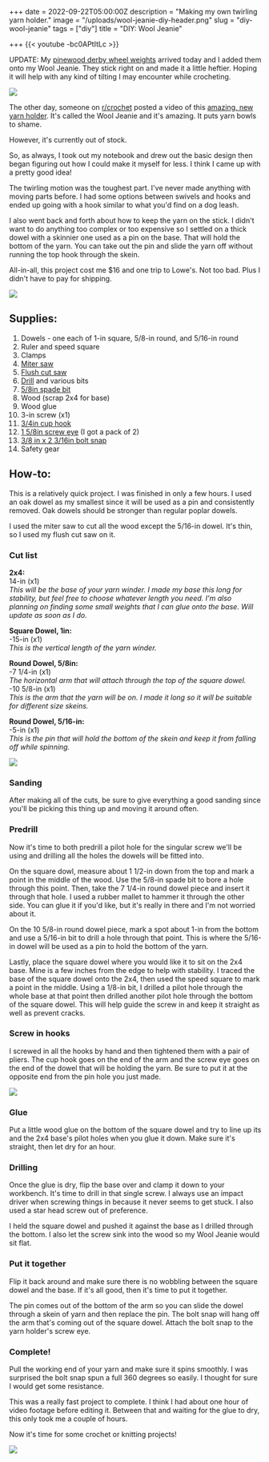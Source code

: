 +++
date = 2022-09-22T05:00:00Z
description = "Making my own twirling yarn holder."
image = "/uploads/wool-jeanie-diy-header.png"
slug = "diy-wool-jeanie"
tags = ["diy"]
title = "DIY: Wool Jeanie"

+++
{{< youtube -bc0APtItLc >}}

UPDATE: My [pinewood derby wheel weights](https://amzn.to/3dGrz1d) arrived today and I added them onto my Wool Jeanie. They stick right on and made it a little heftier. Hoping it will help with any kind of tilting I may encounter while crocheting.

![](/uploads/wool-jeanie-with-weights.jpg)

The other day, someone on [r/crochet](https://www.reddit.com/r/crochet) posted a video of this [amazing, new yarn holder](https://www.woolwarehouse.co.uk/accessories/the-wool-jeanie). It's called the Wool Jeanie and it's amazing. It puts yarn bowls to shame.

However, it's currently out of stock.

So, as always, I took out my notebook and drew out the basic design then began figuring out how I could make it myself for less. I think I came up with a pretty good idea!

The twirling motion was the toughest part. I've never made anything with moving parts before. I had some options between swivels and hooks and ended up going with a hook similar to what you'd find on a dog leash.

I also went back and forth about how to keep the yarn on the stick. I didn't want to do anything too complex or too expensive so I settled on a thick dowel with a skinnier one used as a pin on the base. That will hold the bottom of the yarn. You can take out the pin and slide the yarn off without running the top hook through the skein.

All-in-all, this project cost me $16 and one trip to Lowe's. Not too bad. Plus I didn't have to pay for shipping.

![](/uploads/finished-wool-jeanie.jpg)

## Supplies:

 1. Dowels - one each of 1-in square, 5/8-in round, and 5/16-in round
 2. Ruler and speed square
 3. Clamps
 4. [Miter saw](https://amzn.to/3BWm1ce)
 5. [Flush cut saw](https://amzn.to/3Lu3KGk)
 6. [Drill](https://amzn.to/3RSkCch) and various bits
 7. [5/8in spade bit](https://amzn.to/3UxDxuS)
 8. Wood (scrap 2x4 for base)
 9. Wood glue
10. 3-in screw (x1)
11. [3/4in cup hook](https://www.lowes.com/pd/Hillman-Steel-Cup-Hook/3036136)
12. [1 5/8in screw eye](https://www.lowes.com/pd/National-Hardware-N100-217-TB2014-Screw-Eyes-in-Zinc-Plated/5000052475) (I got a pack of 2)
13. [3/8 in x 2 3/16in bolt snap](https://www.lowes.com/pd/National-Hardware-N100-307-V3000-3-8-in-x-2-3-16-in-Bolt-Snap-in-Nickel/1002256752)
14. Safety gear

## How-to:

This is a relatively quick project. I was finished in only a few hours. I used an oak dowel as my smallest since it will be used as a pin and consistently removed. Oak dowels should be stronger than regular poplar dowels.

I used the miter saw to cut all the wood except the 5/16-in dowel. It's thin, so I used my flush cut saw on it.

### Cut list

**2x4:**  
14-in (x1)  
_This will be the base of your yarn winder. I made my base this long for stability, but feel free to choose whatever length you need. I'm also planning on finding some small weights that I can glue onto the base. Will update as soon as I do._

**Square Dowel, 1in:**  
\-15-in (x1)  
_This is the vertical length of the yarn winder._

**Round Dowel, 5/8in:**  
\-7 1/4-in (x1)  
_The horizontal arm that will attach through the top of the square dowel._  
\-10 5/8-in (x1)  
_This is the arm that the yarn will be on. I made it long so it will be suitable for different size skeins._

**Round Dowel, 5/16-in:**  
\-5-in (x1)  
_This is the pin that will hold the bottom of the skein and keep it from falling off while spinning._

![](/uploads/wool-jeanie-wood.jpg)

### Sanding

After making all of the cuts, be sure to give everything a good sanding since you'll be picking this thing up and moving it around often.

### Predrill

Now it's time to both predrill a pilot hole for the singular screw we'll be using and drilling all the holes the dowels will be fitted into.

On the square dowl, measure about 1 1/2-in down from the top and mark a point in the middle of the wood. Use the 5/8-in spade bit to bore a hole through this point. Then, take the 7 1/4-in round dowel piece and insert it through that hole. I used a rubber mallet to hammer it through the other side. You can glue it if you'd like, but it's really in there and I'm not worried about it.

On the 10 5/8-in round dowel piece, mark a spot about 1-in from the bottom and use a 5/16-in bit to drill a hole through that point. This is where the 5/16-in dowel will be used as a pin to hold the bottom of the yarn.

Lastly, place the square dowel where you would like it to sit on the 2x4 base. Mine is a few inches from the edge to help with stability. I traced the base of the square dowel onto the 2x4, then used the speed square to mark a point in the middle. Using a 1/8-in bit, I drilled a pilot hole through the whole base at that point then drilled another pilot hole through the bottom of the square dowel. This will help guide the screw in and keep it straight as well as prevent cracks.

### Screw in hooks

I screwed in all the hooks by hand and then tightened them with a pair of pliers. The cup hook goes on the end of the arm and the screw eye goes on the end of the dowel that will be holding the yarn. Be sure to put it at the opposite end from the pin hole you just made.

![](/uploads/wool-jeanie-supplies.jpg)

### Glue

Put a little wood glue on the bottom of the square dowel and try to line up its and the 2x4 base's pilot holes when you glue it down. Make sure it's straight, then let dry for an hour.

### Drilling

Once the glue is dry, flip the base over and clamp it down to your workbench. It's time to drill in that single screw. I always use an impact driver when screwing things in because it never seems to get stuck. I also used a star head screw out of preference.

I held the square dowel and pushed it against the base as I drilled through the bottom. I also let the screw sink into the wood so my Wool Jeanie would sit flat.

### Put it together

Flip it back around and make sure there is no wobbling between the square dowel and the base. If it's all good, then it's time to put it together.

The pin comes out of the bottom of the arm so you can slide the dowel through a skein of yarn and then replace the pin. The bolt snap will hang off the arm that's coming out of the square dowel. Attach the bolt snap to the yarn holder's screw eye.

### Complete!

Pull the working end of your yarn and make sure it spins smoothly. I was surprised the bolt snap spun a full 360 degrees so easily. I thought for sure I would get some resistance.

This was a really fast project to complete. I think I had about one hour of video footage before editing it. Between that and waiting for the glue to dry, this only took me a couple of hours.

Now it's time for some crochet or knitting projects!

![](/uploads/finished-wool-jeanie-2.jpg)